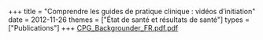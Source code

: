 +++
title = "Comprendre les guides de pratique clinique : vidéos d’initiation"
date = 2012-11-26
themes = ["État de santé et résultats de santé"]
types = ["Publications"]
+++
[CPG_Backgrounder_FR.pdf.pdf](/files/CPG_Backgrounder_FR.pdf.pdf)
